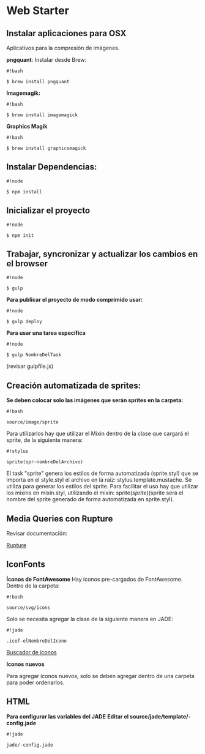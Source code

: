 # **Web Starter** #

## **Instalar aplicaciones para OSX** ##

Aplicativos para la compresión de imágenes.

**pngquant**:
Instalar desde Brew: 

```
#!bash

$ brew install pngquant
```


**Imagemagik:**

```
#!bash

$ brew install imagemagick

```

**Graphics Magik**

```
#!bash

$ brew install graphicsmagick
```


## Instalar Dependencias: ##


```
#!node

$ npm install
```


## Inicializar el proyecto ##


```
#!node

$ npm init
```


## Trabajar, syncronizar y actualizar los cambios en el browser ##


```
#!node

$ gulp
```


**Para publicar el proyecto de modo comprimido usar:**

```
#!node

$ gulp deploy
```


**Para usar una tarea específica**


```
#!node

$ gulp NombreDelTask 
```


(revisar gulpfile.js)

## Creación automatizada de sprites: ##

**Se deben colocar solo las imágenes que serán sprites en la carpeta:**


```
#!bash

source/image/sprite

```

Para utilizarlos hay que utilizar el Mixin dentro de la clase que cargará el sprite, de la siguiente manera:


```
#!stylus

sprite(spr-nombreDelArchivo)
```


El task "sprite" genera los estilos de forma automatizada (sprite.styl) que se importa en el style.styl
el archivo en la raiz: stylus.template.mustache.
Se utiliza para generar los estilos del sprite.
Para facilitar el uso hay que utilizar los mixins en mixin.styl, utilizando el mixin: sprite($sprite) ($sprite será el nombre del sprite generado de forma automatizada en sprite.styl).


## Media Queries con Rupture ##

Revisar documentación:

[Rupture](https://github.com/jenius/rupture)

## IconFonts ##

**Íconos de FontAwesome**
Hay íconos pre-cargados de FontAwesome. Dentro de la carpeta:


```
#!bash

source/svg/icons
```

Solo se necesita agregar la clase de la siguiente manera en JADE:

```
#!jade

.icof-elNombreDelIcono 
```

[Buscador de íconos](http://fortawesome.github.io/Font-Awesome/icons/)

**Iconos nuevos**

Para agregar iconos nuevos, solo se deben agregar dentro de una carpeta para poder ordenarlos.

## HTML ##
**Para configurar las variables del JADE**
**Editar el source/jade/template/-config.jade**

```
#!jade

jade/-config.jade
```